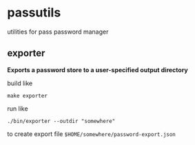 # passutils
utilities for pass password manager

## exporter

**Exports a password store to a user-specified output directory**

build like

```shell
make exporter
```

run like

```shell
./bin/exporter --outdir "somewhere"
```

to create export file `$HOME/somewhere/password-export.json`